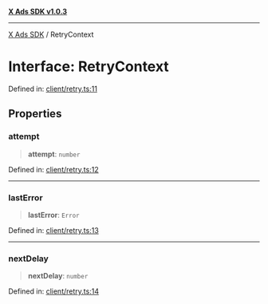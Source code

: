 [**X Ads SDK v1.0.3**](../README.md)

***

[X Ads SDK](../globals.md) / RetryContext

# Interface: RetryContext

Defined in: [client/retry.ts:11](https://github.com/kage1020/x-ads-sdk/blob/main/src/client/retry.ts#L11)

## Properties

### attempt

> **attempt**: `number`

Defined in: [client/retry.ts:12](https://github.com/kage1020/x-ads-sdk/blob/main/src/client/retry.ts#L12)

***

### lastError

> **lastError**: `Error`

Defined in: [client/retry.ts:13](https://github.com/kage1020/x-ads-sdk/blob/main/src/client/retry.ts#L13)

***

### nextDelay

> **nextDelay**: `number`

Defined in: [client/retry.ts:14](https://github.com/kage1020/x-ads-sdk/blob/main/src/client/retry.ts#L14)
